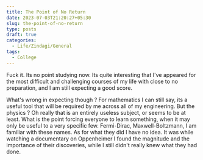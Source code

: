 ```yaml
---
title: The Point of No Return
date: 2023-07-03T21:20:27+05:30
slug: the-point-of-no-return
type: posts
draft: true
categories:
  - Life/Zindagi/General
tags:
  - College
---
```


Fuck it. 
Its no point studying now. Its quite interesting that I've appeared for the most difficult and challenging courses of my life with close to no preparation, and I am still expecting a good score. 

What's wrong in expecting though ? For mathematics I can still say, its a useful tool that will be required by me across all of my engineering. But the physics ? Oh really that is an entirely useless subject, or seems to be at least.  What is the point forcing everyone to learn something, when it may only be useful to a very specific few.  Fermi-Dirac, Maxwell-Boltzmann, I am familiar with these names. As for what they did I have no idea.  It was while watching a documentary on Oppenheimer I found the magnitude and the importance of their discoveries, while I still didn't really knew what they had done. 
